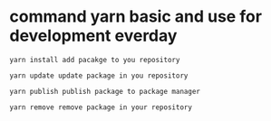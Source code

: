 # command yarn basic and use for development everday

```
yarn install add pacakge to you repository
```
```
yarn update update package in you repository
```
```
yarn publish publish package to package manager
```
```
yarn remove remove package in your repository
```